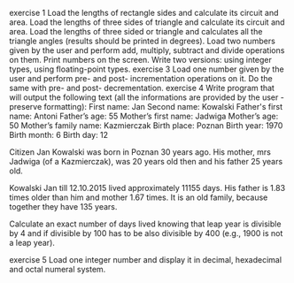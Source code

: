 exercise 1
Load the lengths of rectangle sides and calculate its circuit and area.
Load the lengths of three sides of triangle and calculate its circuit and area.
Load the lengths of three sided or triangle and calculates all the triangle angles (results should be printed in degrees).
Load two numbers given by the user and perform add, multiply, subtract and divide operations on them. Print numbers on the screen. Write two versions:
using integer types,
using floating-point types.
exercise 3
Load one number given by the user and perform pre- and post- incrementation operations on it. Do the same with pre- and post- decrementation.
exercise 4
Write program that will output the following text (all the informations are provided by the user - preserve formatting):
First name: Jan
Second name: Kowalski
Father's first name: Antoni
Father’s age: 55
Mother’s first name: Jadwiga
Mother’s age: 50
Mother’s family name: Kazmierczak
Birth place: Poznan
Birth year: 1970
Birth month: 6
Birth day: 12

Citizen Jan Kowalski was born in Poznan 30 years ago. His mother, mrs Jadwiga (of a Kazmierczak), was 20 years old then and his father 25 years old.

Kowalski Jan till 12.10.2015 lived approximately 11155 days.
His father is 1.83 times older than him and mother 1.67 times.
It is an old family, because together they have 135 years.

Calculate an exact number of days lived knowing that leap year is divisible by 4 and if divisible by 100 has to be also divisible by 400 (e.g., 1900 is not a leap year).

exercise 5
Load one integer number and display it in decimal, hexadecimal and octal numeral system.
